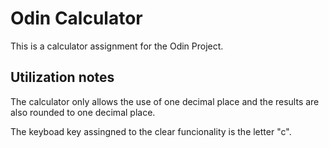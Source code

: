 # Odin Calculator

This is a calculator assignment for the Odin Project.

## Utilization notes

The calculator only allows the use of one decimal place and the results are also rounded to one decimal place.

The keyboad key assingned to the clear funcionality is the letter "c".
